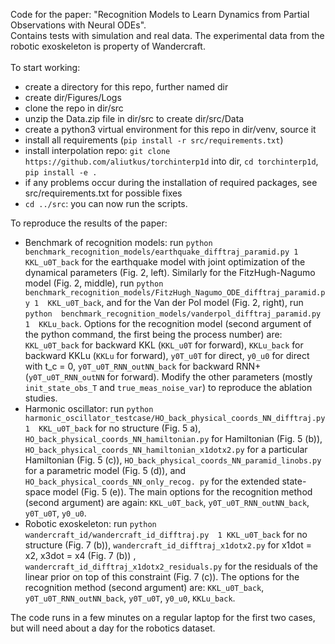 Code for the paper: "Recognition Models to Learn Dynamics from Partial 
Observations with Neural ODEs".
\
Contains tests with simulation and real data. The experimental data from the 
robotic exoskeleton is property of Wandercraft.
\
\
To start working:

- create a directory for this repo, further named dir
- create dir/Figures/Logs
- clone the repo in dir/src
- unzip the Data.zip file in dir/src to create dir/src/Data
- create a python3 virtual environment for this repo in dir/venv, source it
- install all requirements (`pip install -r src/requirements.txt`)
- install interpolation repo: `git clone https://github.com/aliutkus/torchinterp1d` into dir, `cd torchinterp1d`, `pip install -e .`
- if any problems occur during the installation of required packages, see
  src/requirements.txt for possible fixes
- `cd ../src`: you can now run the scripts.



To reproduce the results of the paper:

- Benchmark of recognition models: run `python benchmark_recognition_models/earthquake_difftraj_paramid.py 1 
  KKL_u0T_back` for the earthquake model with joint optimization of the 
  dynamical parameters (Fig. 2, left). Similarly for the 
  FitzHugh-Nagumo model (Fig. 2, middle), run `python 
  benchmark_recognition_models/FitzHugh_Nagumo_ODE_difftraj_paramid.py 1 
  KKL_u0T_back`, and for the Van der Pol model (Fig. 2, right), run `python 
  benchmark_recognition_models/vanderpol_difftraj_paramid.py 1 
  KKLu_back`. Options for the recognition model (second argument of the 
  python command, the first being the process number) are: `KKL_u0T_back` for 
  backward KKL (`KKL_u0T` for forward), `KKLu_back` for 
  backward KKLu (`KKLu` for forward), `y0T_u0T` for direct, `y0_u0` for 
  direct with t_c = 0, `y0T_u0T_RNN_outNN_back` for backward RNN+ 
  (`y0T_u0T_RNN_outNN` for forward). Modify the other parameters (mostly 
  `init_state_obs_T` and `true_meas_noise_var`) to reproduce the ablation 
  studies.
- Harmonic oscillator: run `python 
  harmonic_oscillator_testcase/HO_back_physical_coords_NN_difftraj.py 1 
  KKL_u0T_back` for no structure (Fig. 5 a), 
  `HO_back_physical_coords_NN_hamiltonian.py` for Hamiltonian (Fig. 5 (b)), 
  `HO_back_physical_coords_NN_hamiltonian_x1dotx2.py` for a particular 
  Hamiltonian (Fig. 5 (c)), `HO_back_physical_coords_NN_paramid_linobs.py` for 
  a parametric model (Fig. 5 (d)), and `HO_back_physical_coords_NN_only_recog.
  py` for the extended state-space model (Fig. 5 (e)). The main options for the 
  recognition method (second argument) are again: `KKL_u0T_back`, `y0T_u0T_RNN_outNN_back`, 
  `y0T_u0T`, `y0_u0`.
- Robotic exoskeleton: run `python wandercraft_id/wandercraft_id_difftraj.py 
  1 KKL_u0T_back` for no structure (Fig. 7 (b)), 
  `wandercraft_id_difftraj_x1dotx2.py` for x1dot = x2, x3dot = x4 (Fig. 7 (b))
  , `wandercraft_id_difftraj_x1dotx2_residuals.py` for the residuals of the linear prior on 
  top of this constraint (Fig. 7 (c)). The options for the recognition 
  method (second argument) are: `KKL_u0T_back`, `y0T_u0T_RNN_outNN_back`, 
  `y0T_u0T`, `y0_u0`, `KKLu_back`.

The code runs in a few minutes on a regular laptop for the first two cases, 
but will need about a day for the robotics dataset.

 
